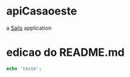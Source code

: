 # apiCasaoeste

a [Sails](http://sailsjs.org) application


# edicao do README.md
```php
echo 'teste';
```
